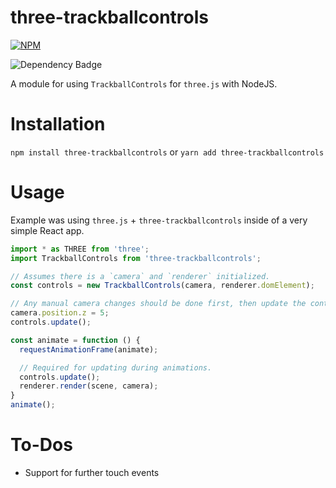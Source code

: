 # three-trackballcontrols

[![NPM](https://nodei.co/npm/three-trackballcontrols.png)](https://www.npmjs.com/package/three-trackballcontrols)

![Dependency Badge](https://david-dm.org/jonlim/three-trackballcontrols.svg)

A module for using `TrackballControls` for `three.js` with NodeJS.

# Installation

`npm install three-trackballcontrols` or `yarn add three-trackballcontrols`

# Usage

Example was using `three.js` + `three-trackballcontrols` inside of a very simple React app.

```javascript
import * as THREE from 'three';
import TrackballControls from 'three-trackballcontrols';

// Assumes there is a `camera` and `renderer` initialized.
const controls = new TrackballControls(camera, renderer.domElement);

// Any manual camera changes should be done first, then update the controls.
camera.position.z = 5;
controls.update();

const animate = function () {
  requestAnimationFrame(animate);

  // Required for updating during animations.
  controls.update();
  renderer.render(scene, camera);
}
animate();
```

# To-Dos

* Support for further touch events
